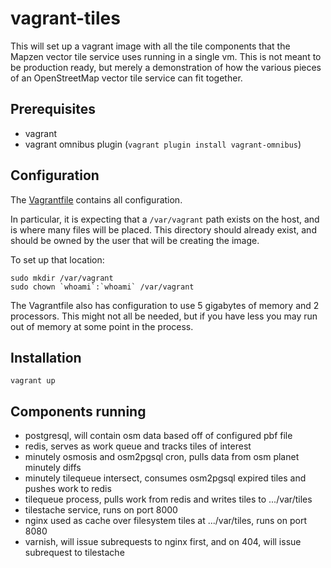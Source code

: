 # vagrant-tiles

This will set up a vagrant image with all the tile components that the Mapzen vector tile service uses running in a single vm. This is not meant to be production ready, but merely a demonstration of how the various pieces of an OpenStreetMap vector tile service can fit together.

## Prerequisites

* vagrant
* vagrant omnibus plugin (`vagrant plugin install vagrant-omnibus`)

## Configuration

The [Vagrantfile](Vagrantfile) contains all configuration.

In particular, it is expecting that a `/var/vagrant` path exists on the host, and is where many files will be placed. This directory should already exist, and should be owned by the user that will be creating the image.

To set up that location:

```
sudo mkdir /var/vagrant
sudo chown `whoami`:`whoami` /var/vagrant
```

The Vagrantfile also has configuration to use 5 gigabytes of memory and 2 processors. This might not all be needed, but if you have less you may run out of memory at some point in the process.

## Installation

    vagrant up

## Components running

* postgresql, will contain osm data based off of configured pbf file
* redis, serves as work queue and tracks tiles of interest
* minutely osmosis and osm2pgsql cron, pulls data from osm planet minutely diffs
* minutely tilequeue intersect, consumes osm2pgsql expired tiles and pushes work to redis
* tilequeue process, pulls work from redis and writes tiles to .../var/tiles
* tilestache service, runs on port 8000
* nginx used as cache over filesystem tiles at .../var/tiles, runs on port 8080
* varnish, will issue subrequests to nginx first, and on 404, will issue subrequest to tilestache
